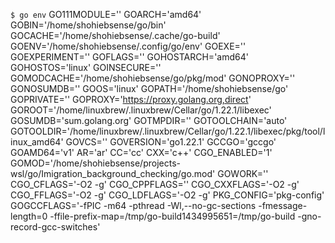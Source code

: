 `$ go env`
GO111MODULE=''
GOARCH='amd64'
GOBIN='/home/shohiebsense/go/bin'
GOCACHE='/home/shohiebsense/.cache/go-build'
GOENV='/home/shohiebsense/.config/go/env'
GOEXE=''
GOEXPERIMENT=''
GOFLAGS=''
GOHOSTARCH='amd64'
GOHOSTOS='linux'
GOINSECURE=''
GOMODCACHE='/home/shohiebsense/go/pkg/mod'
GONOPROXY=''
GONOSUMDB=''
GOOS='linux'
GOPATH='/home/shohiebsense/go'
GOPRIVATE=''
GOPROXY='https://proxy.golang.org,direct'
GOROOT='/home/linuxbrew/.linuxbrew/Cellar/go/1.22.1/libexec'
GOSUMDB='sum.golang.org'
GOTMPDIR=''
GOTOOLCHAIN='auto'
GOTOOLDIR='/home/linuxbrew/.linuxbrew/Cellar/go/1.22.1/libexec/pkg/tool/linux_amd64'
GOVCS=''
GOVERSION='go1.22.1'
GCCGO='gccgo'
GOAMD64='v1'
AR='ar'
CC='cc'
CXX='c++'
CGO_ENABLED='1'
GOMOD='/home/shohiebsense/projects-wsl/go/Imigration_background_checking/go.mod'
GOWORK=''
CGO_CFLAGS='-O2 -g'
CGO_CPPFLAGS=''
CGO_CXXFLAGS='-O2 -g'
CGO_FFLAGS='-O2 -g'
CGO_LDFLAGS='-O2 -g'
PKG_CONFIG='pkg-config'
GOGCCFLAGS='-fPIC -m64 -pthread -Wl,--no-gc-sections -fmessage-length=0 -ffile-prefix-map=/tmp/go-build1434995651=/tmp/go-build -gno-record-gcc-switches'
